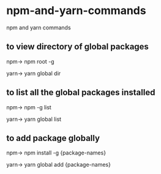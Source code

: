 # npm-and-yarn-commands
npm and yarn commands


## to view directory of global packages
npm->   npm root -g

yarn->  yarn global dir

## to list all the global packages installed
npm->   npm -g list

yarn->   yarn global list

## to add package globally
npm->   npm install -g {package-names}

yarn->   yarn global add {package-names}
